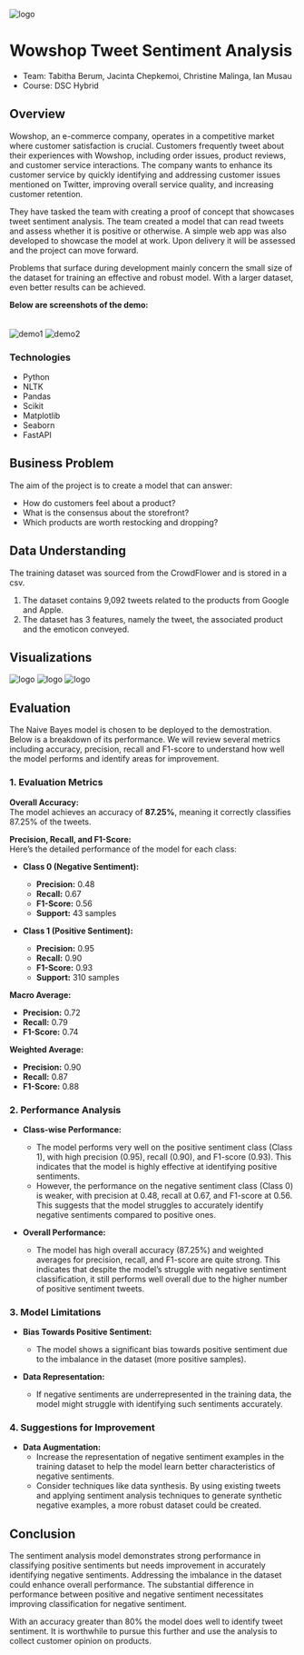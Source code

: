 ![logo](images/logo-s.png)
# Wowshop Tweet Sentiment Analysis
- Team: Tabitha Berum, Jacinta Chepkemoi, Christine Malinga, Ian Musau
- Course: DSC Hybrid
## Overview
Wowshop, an e-commerce company, operates in a competitive market where customer satisfaction is crucial. Customers frequently tweet about their experiences with Wowshop, including order issues, product reviews, and customer service interactions. The company wants to enhance its customer service by quickly identifying and addressing customer issues mentioned on Twitter, improving overall service quality, and increasing customer retention.

They have tasked the team with creating a proof of concept that showcases tweet sentiment analysis. The team created a model that can read tweets and assess whether it is positive or otherwise. A simple web app was also developed to showcase the model at work. Upon delivery it will be assessed and the project can move forward.

Problems that surface during development mainly concern the small size of the dataset for training an effective and robust model. With a larger dataset, even better results can be achieved.

<b>Below are screenshots of the demo:</b>
<br><br><br>
![demo1](images/demo1.png)
![demo2](images/demo2.png)

### Technologies
- Python
- NLTK
- Pandas
- Scikit
- Matplotlib
- Seaborn
- FastAPI

## Business Problem
The aim of the project is to create a model that can answer:
- How do customers feel about a product?
- What is the consensus about the storefront?
- Which products are worth restocking and dropping?

## Data Understanding
The training dataset was sourced from the CrowdFlower and is stored in a csv.
1. The dataset contains 9,092 tweets related to the products from Google and Apple.
2. The dataset has 3 features, namely the tweet, the associated product and the emoticon conveyed.

## Visualizations
![logo](images/wordfreq.png)
![logo](images/cloudpos.png)
![logo](images/emotionapple.png)

## Evaluation
The Naive Bayes model is chosen to be deployed to the demostration. Below is a breakdown of its performance. We will review several metrics including accuracy, precision, recall and F1-score to understand how well the model performs and identify areas for improvement.

### 1. **Evaluation Metrics**

**Overall Accuracy:**  
The model achieves an accuracy of **87.25%**, meaning it correctly classifies 87.25% of the tweets.

**Precision, Recall, and F1-Score:**  
Here’s the detailed performance of the model for each class:

- **Class 0 (Negative Sentiment):**
  - **Precision:** 0.48
  - **Recall:** 0.67
  - **F1-Score:** 0.56
  - **Support:** 43 samples

- **Class 1 (Positive Sentiment):**
  - **Precision:** 0.95
  - **Recall:** 0.90
  - **F1-Score:** 0.93
  - **Support:** 310 samples

**Macro Average:**
  - **Precision:** 0.72
  - **Recall:** 0.79
  - **F1-Score:** 0.74

**Weighted Average:**
  - **Precision:** 0.90
  - **Recall:** 0.87
  - **F1-Score:** 0.88

### 2. **Performance Analysis**

- **Class-wise Performance:**
  - The model performs very well on the positive sentiment class (Class 1), with high precision (0.95), recall (0.90), and F1-score (0.93). This indicates that the model is highly effective at identifying positive sentiments.
  - However, the performance on the negative sentiment class (Class 0) is weaker, with precision at 0.48, recall at 0.67, and F1-score at 0.56. This suggests that the model struggles to accurately identify negative sentiments compared to positive ones.

- **Overall Performance:**
  - The model has high overall accuracy (87.25%) and weighted averages for precision, recall, and F1-score are quite strong. This indicates that despite the model’s struggle with negative sentiment classification, it still performs well overall due to the higher number of positive sentiment tweets.

### 3. **Model Limitations**

- **Bias Towards Positive Sentiment:**
  - The model shows a significant bias towards positive sentiment due to the imbalance in the dataset (more positive samples). 

- **Data Representation:**
  - If negative sentiments are underrepresented in the training data, the model might struggle with identifying such sentiments accurately.

### 4. **Suggestions for Improvement**

- **Data Augmentation:**
  - Increase the representation of negative sentiment examples in the training dataset to help the model learn better characteristics of negative sentiments.
  - Consider techniques like data synthesis. By using existing tweets and applying sentiment analysis techniques to generate synthetic negative examples, a more robust dataset could be created.

## Conclusion
The sentiment analysis model demonstrates strong performance in classifying positive sentiments but needs improvement in accurately identifying negative sentiments. Addressing the imbalance in the dataset could enhance overall performance. The substantial difference in performance between positive and negative sentiment necessitates improving classification for negative sentiment.

With an accuracy greater than 80% the model does well to identify tweet sentiment. It is worthwhile to pursue this further and use the analysis to collect customer opinion on products.


